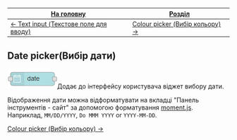 | [На головну](../)                                        | [Розділ](README.md)                                  |
| -------------------------------------------------------- | ---------------------------------------------------- |
| [<- Text input (Текстове поле для вводу)](Text_input.md) | [Colour picker (Вибір кольору) ->](Colour_picker.md) |

## Date picker(Вибір дати)

![img](media/date.png)Додає до інтерфейсу користувача віджет вибору дати. 

Відображення дати можна відформатувати на вкладці "Панель інструментів - сайт" за допомогою форматування [moment.js](https://momentjs.com/docs/#/displaying/). Наприклад, `MM/DD/YYYY`, `Do MMM YYYY` or `YYYY-MM-DD`.

[Colour picker (Вибір кольору) ->](Colour_picker.md)